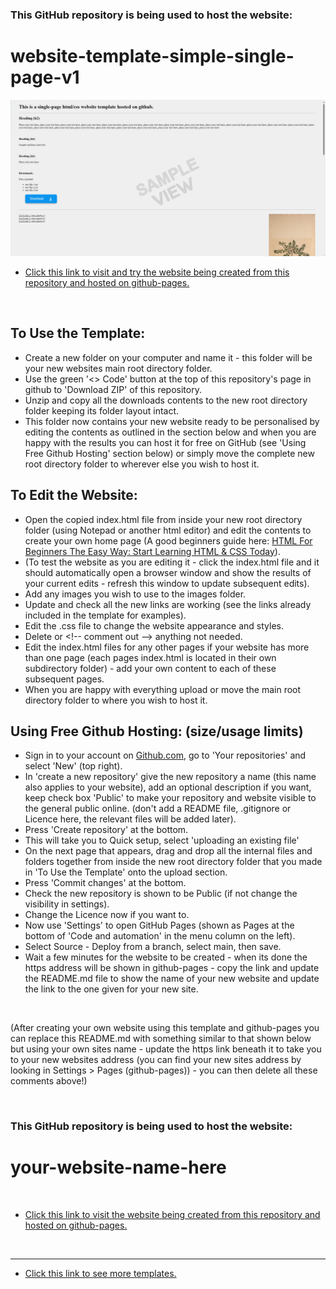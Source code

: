 ### This GitHub repository is being used to host the website:

# website-template-simple-single-page-v1

![A simple single page website template](images/website-template-simple-single-page-v1-sample-1.png)

* [Click this link to visit and try the website being created from this repository and hosted on github-pages.](https://boxbot6.github.io/website-template-simple-single-page-v1/)

<br>

## To Use the Template:
* Create a new folder on your computer and name it - this folder will be your new websites main root directory folder.
* Use the green '\<\> Code' button at the top of this repository's page in github to 'Download ZIP' of this repository.
* Unzip and copy all the downloads contents to the new root directory folder keeping its folder layout intact.
* This folder now contains your new website ready to be personalised by editing the contents as outlined in the section below and when you are happy with the results you can host it for free on GitHub (see 'Using Free Github Hosting' section below) or simply move the complete new root directory folder to wherever else you wish to host it.

## To Edit the Website:
* Open the copied index.html file from inside your new root directory folder (using Notepad or another html editor) and edit the contents to create your own home page (A good beginners guide here: [HTML For Beginners The Easy Way: Start Learning HTML & CSS Today](https://html.com/)).
* (To test the website as you are editing it - click the index.html file and it should automatically open a browser window and show the results of your current edits - refresh this window to update subsequent edits). 
* Add any images you wish to use to the images folder.
* Update and check all the new links are working (see the links already included in the template for examples).
* Edit the .css file to change the website appearance and styles.
* Delete or \<\!\-\- comment out \-\-\> anything not needed.
* Edit the index.html files for any other pages if your website has more than one page (each pages index.html is located in their own subdirectory folder) - add your own content to each of these subsequent pages.
* When you are happy with everything upload or move the main root directory folder to where you wish to host it.

## Using Free Github Hosting: (size/usage limits)
* Sign in to your account on [Github.com](https://github.com/), go to 'Your repositories' and select 'New' (top right).
* In 'create a new repository' give the new repository a name (this name also applies to your website), add an optional description if you want, keep check box 'Public' to make your repository and website visible to the general public online. (don't add a README file, .gitignore or Licence here, the relevant files will be added later).
* Press 'Create repository' at the bottom.
* This will take you to Quick setup, select 'uploading an existing file'
* On the next page that appears, drag and drop all the internal files and folders together from inside the new root directory folder that you made in 'To Use the Template' onto the upload section.
* Press 'Commit changes' at the bottom.
* Check the new repository is shown to be Public (if not change the visibility in settings).
* Change the Licence now if you want to.
* Now use 'Settings' to open GitHub Pages (shown as Pages at the bottom of 'Code and automation' in the menu column on the left).
* Select Source - Deploy from a branch, select main, then save.
* Wait a few minutes for the website to be created - when its done the https address will be shown in github-pages - copy the link and update the README.md file to show the name of your new website and update the link to the one given for your new site.

<br>

(After creating your own website using this template and github-pages you can replace this README.md with something similar to that shown below but using your own sites name - update the https link beneath it to take you to your new websites address (you can find your new sites address by looking in Settings > Pages (github-pages)) - you can then delete all these comments above!)

<br>

### This GitHub repository is being used to host the website:

# your-website-name-here

<br>

* [Click this link to visit the website being created from this repository and hosted on github-pages.](https://boxbot6.github.io/website-template-simple-single-page-v1/)

<br>

---

* [Click this link to see more templates.](https://boxbot6.github.io/simple-website-templates/)

<br>
